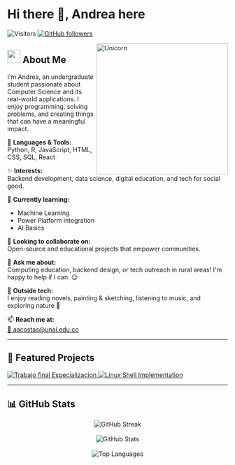 # Hi there 👋, Andrea here  
![Visitors](https://visitor-badge.laobi.icu/badge?page_id=aacostas25.repoName) [![GitHub followers](https://img.shields.io/github/followers/aacostas25.svg?style=social&label=Follow)](https://github.com/aacostas25?tab=followers)

<img align="right" width="300px" alt="Unicorn" src="https://c.tenor.com/GN73MKBawZYAAAAi/busy-cute.gif" />

## <img src="https://media.giphy.com/media/ObNTw8Uzwy6KQ/giphy.gif" width="30px">&nbsp;About Me

I'm Andrea, an undergraduate student passionate about Computer Science and its real-world applications. I enjoy programming, solving problems, and creating things that can have a meaningful impact.

🧠 **Languages & Tools:**  
Python, R, JavaScript, HTML, CSS, SQL, React

✨ **Interests:**  
Backend development, data science, digital education, and tech for social good.

🌱 **Currently learning:**
- Machine Learning 
- Power Platform integration
- AI Basics

🤝 **Looking to collaborate on:**  
Open-source and educational projects that empower communities.

💬 **Ask me about:**  
Computing education, backend design, or tech outreach in rural areas! I'm happy to help if I can. 😉

🎨 **Outside tech:**  
I enjoy reading novels, painting & sketching, listening to music, and exploring nature 🌴

📫 **Reach me at:**  
[📧 aacostas@unal.edu.co](mailto:aacostas@unal.edu.co)

---

## 🚀 Featured Projects

<div>
  <a href="https://github.com/aacostas25/TrabajofinalEspecializacion.git">
    <img src="https://github-readme-stats.vercel.app/api/pin/?username=aacostas25&repo=TrabajofinalEspecializacion" alt="Trabajo final Especializacion" />
  </a>
  <a href="https://github.com/aacostas25/mineriadedatos_mnist.git">
    <img src="https://github-readme-stats.vercel.app/api/pin/?username=aacostas25&repo=mineriadedatos_mnist" alt="Linux Shell Implementation" />
  </a>
</div>

---

## 📊 GitHub Stats

<div align="center">
  <img src="https://github-readme-streak-stats.herokuapp.com/?user=aacostas25" alt="GitHub Streak" />
  <br/><br/>
  <img src="https://github-readme-stats.vercel.app/api?username=aacostas25&show_icons=true&include_all_commits=true" alt="GitHub Stats" />
  <br/><br/>
  <img src="https://github-readme-stats.vercel.app/api/top-langs/?username=aacostas25&layout=compact" alt="Top Languages" />
</div>


